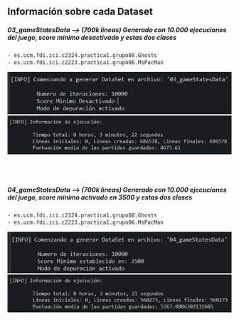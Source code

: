 ## Información sobre cada Dataset

##### 03_gameStatesData --> (700k lineas) Generado con 10.000 ejecuciones del juego, score mínimo desactivado y estas dos clases
	- es.ucm.fdi.ici.c2324.practica1.grupo08.Ghosts
	- es.ucm.fdi.ici.c2223.practica1.grupo06.MsPacMan
	
![Resultado](03_gameStatesDataIni.png)
![Resultado](03_gameStatesDataFin.png)

<br>
<br>

##### 04_gameStatesData --> (700k lineas) Generado con 10.000 ejecuciones del juego, score mínimo activado en 3500 y estas dos clases
	- es.ucm.fdi.ici.c2324.practica1.grupo08.Ghosts
	- es.ucm.fdi.ici.c2223.practica1.grupo06.MsPacMan
	
![Resultado](04_gameStatesDataIni.png)
![Resultado](04_gameStatesDataFin.png)
